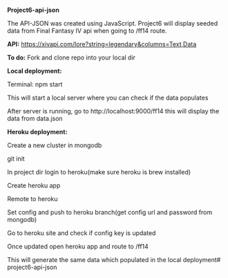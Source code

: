 **Project6-api-json**

The API-JSON was created using JavaScript.
Project6 will display seeded data from Final Fantasy IV api when going to /ff14 route.

**API:**
https://xivapi.com/lore?string=legendary&columns=Text,Data

**To do:**
Fork and clone repo into your local dir

**Local deployment:**

Terminal: npm start

This will start a local server where you can check if the data populates

After server is running, go to http://localhost:9000/ff14 this will display the data from data.json

**Heroku deployment:**

Create a new cluster in mongodb

git init

In project dir login to heroku(make sure heroku is brew installed)

Create heroku app

Remote to heroku

Set config and push to heroku branch(get config url and password from mongodb)

Go to heroku site and check if config key is updated

Once updated open heroku app and route to /ff14

This will generate the same data which populated in the local deployment# project6-api-json
